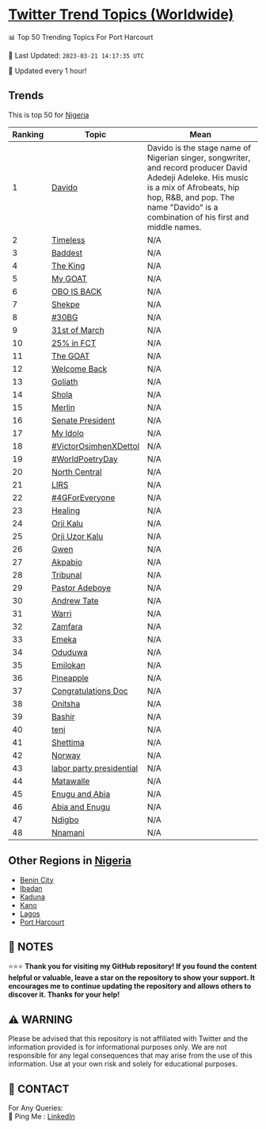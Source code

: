 [Twitter Trend Topics (Worldwide)](https://github.com/ErcinDedeoglu/Twitter-Trend-Topics)
==========


📊 Top 50 Trending Topics For Port Harcourt

📆 Last Updated: `2023-03-21 14:17:35 UTC`

🔧 Updated every 1 hour!


## Trends

This is top 50 for [Nigeria](</Nigeria>)

| Ranking | Topic | Mean |
| ------- | ------------ | ------------ |
| 1 | [Davido](http://twitter.com/search?q=Davido) | Davido is the stage name of Nigerian singer, songwriter, and record producer David Adedeji Adeleke. His music is a mix of Afrobeats, hip hop, R&B, and pop. The name "Davido" is a combination of his first and middle names. |
| 2 | [Timeless](http://twitter.com/search?q=Timeless) | N/A |
| 3 | [Baddest](http://twitter.com/search?q=Baddest) | N/A |
| 4 | [The King](http://twitter.com/search?q=The+King) | N/A |
| 5 | [My GOAT](http://twitter.com/search?q=My+GOAT) | N/A |
| 6 | [OBO IS BACK](http://twitter.com/search?q=OBO+IS+BACK) | N/A |
| 7 | [Shekpe](http://twitter.com/search?q=Shekpe) | N/A |
| 8 | [#30BG](http://twitter.com/search?q=%2330BG) | N/A |
| 9 | [31st of March](http://twitter.com/search?q=31st+of+March) | N/A |
| 10 | [25% in FCT](http://twitter.com/search?q=25%25+in+FCT) | N/A |
| 11 | [The GOAT](http://twitter.com/search?q=The+GOAT) | N/A |
| 12 | [Welcome Back](http://twitter.com/search?q=Welcome+Back) | N/A |
| 13 | [Goliath](http://twitter.com/search?q=Goliath) | N/A |
| 14 | [Shola](http://twitter.com/search?q=Shola) | N/A |
| 15 | [Merlin](http://twitter.com/search?q=Merlin) | N/A |
| 16 | [Senate President](http://twitter.com/search?q=Senate+President) | N/A |
| 17 | [My Idolo](http://twitter.com/search?q=My+Idolo) | N/A |
| 18 | [#VictorOsimhenXDettol](http://twitter.com/search?q=%23VictorOsimhenXDettol) | N/A |
| 19 | [#WorldPoetryDay](http://twitter.com/search?q=%23WorldPoetryDay) | N/A |
| 20 | [North Central](http://twitter.com/search?q=North+Central) | N/A |
| 21 | [LIRS](http://twitter.com/search?q=LIRS) | N/A |
| 22 | [#4GForEveryone](http://twitter.com/search?q=%234GForEveryone) | N/A |
| 23 | [Healing](http://twitter.com/search?q=Healing) | N/A |
| 24 | [Orji Kalu](http://twitter.com/search?q=Orji+Kalu) | N/A |
| 25 | [Orji Uzor Kalu](http://twitter.com/search?q=Orji+Uzor+Kalu) | N/A |
| 26 | [Gwen](http://twitter.com/search?q=Gwen) | N/A |
| 27 | [Akpabio](http://twitter.com/search?q=Akpabio) | N/A |
| 28 | [Tribunal](http://twitter.com/search?q=Tribunal) | N/A |
| 29 | [Pastor Adeboye](http://twitter.com/search?q=Pastor+Adeboye) | N/A |
| 30 | [Andrew Tate](http://twitter.com/search?q=Andrew+Tate) | N/A |
| 31 | [Warri](http://twitter.com/search?q=Warri) | N/A |
| 32 | [Zamfara](http://twitter.com/search?q=Zamfara) | N/A |
| 33 | [Emeka](http://twitter.com/search?q=Emeka) | N/A |
| 34 | [Oduduwa](http://twitter.com/search?q=Oduduwa) | N/A |
| 35 | [Emilokan](http://twitter.com/search?q=Emilokan) | N/A |
| 36 | [Pineapple](http://twitter.com/search?q=Pineapple) | N/A |
| 37 | [Congratulations Doc](http://twitter.com/search?q=Congratulations+Doc) | N/A |
| 38 | [Onitsha](http://twitter.com/search?q=Onitsha) | N/A |
| 39 | [Bashir](http://twitter.com/search?q=Bashir) | N/A |
| 40 | [teni](http://twitter.com/search?q=teni) | N/A |
| 41 | [Shettima](http://twitter.com/search?q=Shettima) | N/A |
| 42 | [Norway](http://twitter.com/search?q=Norway) | N/A |
| 43 | [labor party presidential](http://twitter.com/search?q=labor+party+presidential) | N/A |
| 44 | [Matawalle](http://twitter.com/search?q=Matawalle) | N/A |
| 45 | [Enugu and Abia](http://twitter.com/search?q=Enugu+and+Abia) | N/A |
| 46 | [Abia and Enugu](http://twitter.com/search?q=Abia+and+Enugu) | N/A |
| 47 | [Ndigbo](http://twitter.com/search?q=Ndigbo) | N/A |
| 48 | [Nnamani](http://twitter.com/search?q=Nnamani) | N/A |



## Other Regions in [Nigeria](</Nigeria>)

* [Benin City](</Nigeria/Benin City.md>)
* [Ibadan](</Nigeria/Ibadan.md>)
* [Kaduna](</Nigeria/Kaduna.md>)
* [Kano](</Nigeria/Kano.md>)
* [Lagos](</Nigeria/Lagos.md>)
* [Port Harcourt](</Nigeria/Port Harcourt.md>)



## 📝 NOTES

⭐⭐⭐ **Thank you for visiting my GitHub repository! If you found the content helpful or valuable, leave a star on the repository to show your support. It encourages me to continue updating the repository and allows others to discover it. Thanks for your help!**


## ⚠️ WARNING

Please be advised that this repository is not affiliated with Twitter and the information provided is for informational purposes only. We are not responsible for any legal consequences that may arise from the use of this information. Use at your own risk and solely for educational purposes.


## 📨 CONTACT

 For Any Queries:  
            🏓 Ping Me : [LinkedIn](https://www.linkedin.com/in/ercindedeoglu/)
